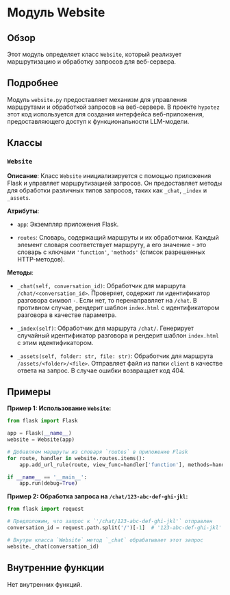 # Модуль Website

## Обзор

Этот модуль определяет класс `Website`, который реализует маршрутизацию и обработку запросов для веб-сервера. 

## Подробнее

Модуль `website.py` предоставляет механизм для управления маршрутами и обработкой запросов на веб-сервере. В проекте `hypotez` этот код используется для создания интерфейса веб-приложения, предоставляющего доступ к функциональности LLM-модели.

## Классы

### `Website`

**Описание**: Класс `Website` инициализируется с помощью приложения Flask и управляет маршрутизацией запросов. Он предоставляет методы для обработки различных типов запросов, таких как `_chat`, `_index` и `_assets`.

**Атрибуты**:

- `app`: Экземпляр приложения Flask.

- `routes`: Словарь, содержащий маршруты и их обработчики. Каждый элемент словаря соответствует маршруту, а его значение - это словарь с ключами `'function'`, `'methods'` (список разрешенных HTTP-методов).

**Методы**:

- `_chat(self, conversation_id)`: Обработчик для маршрута `/chat/<conversation_id>`. Проверяет, содержит ли идентификатор разговора символ `-`. Если нет, то перенаправляет на `/chat`. В противном случае, рендерит шаблон `index.html` с идентификатором разговора в качестве параметра.

- `_index(self)`: Обработчик для маршрута `/chat/`. Генерирует случайный идентификатор разговора и рендерит шаблон `index.html` с этим идентификатором.

- `_assets(self, folder: str, file: str)`: Обработчик для маршрута `/assets/<folder>/<file>`. Отправляет файл из папки `client` в качестве ответа на запрос. В случае ошибки возвращает код 404.

## Примеры

**Пример 1: Использование `Website`:**

```python
from flask import Flask

app = Flask(__name__)
website = Website(app)

# Добавляем маршруты из словаря `routes` в приложение Flask
for route, handler in website.routes.items():
    app.add_url_rule(route, view_func=handler['function'], methods=handler['methods'])

if __name__ == '__main__':
    app.run(debug=True)
```

**Пример 2: Обработка запроса на `/chat/123-abc-def-ghi-jkl`:**

```python
from flask import request

# Предположим, что запрос к `'/chat/123-abc-def-ghi-jkl'` отправлен
conversation_id = request.path.split('/')[-1]  # '123-abc-def-ghi-jkl'

# Внутри класса `Website` метод `_chat` обрабатывает этот запрос
website._chat(conversation_id)
```

## Внутренние функции

Нет внутренних функций.